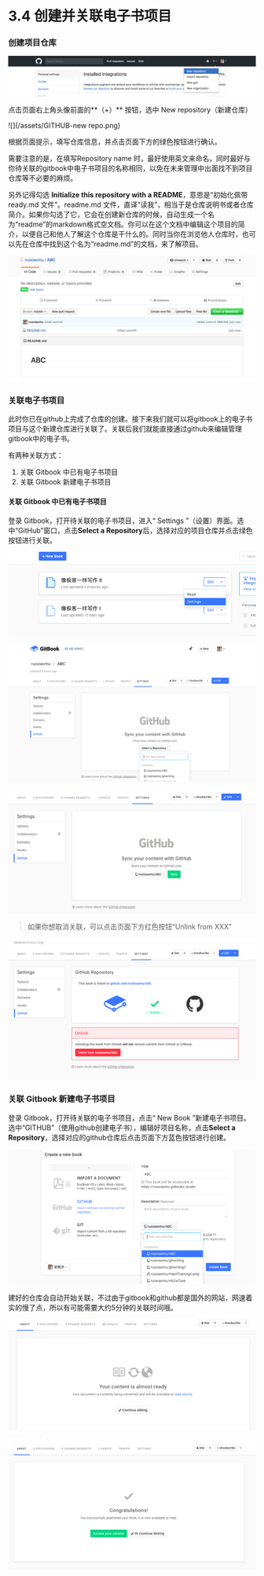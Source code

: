 




# 3.4 创建并关联电子书项目

### 创建项目仓库

![](/assets/GITHUB-chuangjian.png)

点击页面右上角头像前面的**（+）** 按钮，选中 New repository（新建仓库）

![](/assets/GITHUB-new repo.png)

根据页面提示，填写仓库信息，并点击页面下方的绿色按钮进行确认。

需要注意的是，在填写Repository name 时，最好使用英文来命名，同时最好与你待关联的gitbook中电子书项目的名称相同，以免在未来管理中出面找不到项目仓库等不必要的麻烦。

另外记得勾选 **Initialize this repository with a README**，意思是“初始化佩带 ready.md 文件”。readme.md 文件，直译“读我”，相当于是仓库说明书或者仓库简介。如果你勾选了它，它会在创建新仓库的时候，自动生成一个名为“readme”的markdown格式空文档。你可以在这个文档中编辑这个项目的简介，以便自己和他人了解这个仓库是干什么的。同时当你在浏览他人仓库时，也可以先在仓库中找到这个名为“readme.md”的文档，来了解项目。

![](/assets/readme.png)


### 关联电子书项目

此时你已在github上完成了仓库的创建。接下来我们就可以将gitbook上的电子书项目与这个新建仓库进行关联了。关联后我们就能直接通过github来编辑管理gitbook中的电子书。

有两种关联方式：

1. 关联 Gitbook 中已有电子书项目
2. 关联 Gitbook 新建电子书项目


#### 关联 Gitbook 中已有电子书项目

登录 Gitbook，打开待关联的电子书项目，进入“ Settings ”（设置）界面。选中“GitHub”窗口，点击**Select a Repository**后，选择对应的项目仓库并点击绿色按钮进行关联。

![](/assets/GITBOOK-settings.png)

![](/assets/guanlian1.png)

![](/assets/guanlain2.png)

> 如果你想取消关联，可以点击页面下方红色按钮“Unlink from XXX”

![](/assets/guanlian3.png)

### 关联 Gitbook 新建电子书项目

登录 Gitbook，打开待关联的电子书项目，点击“ New Book ”新建电子书项目。选中“GITHUB”（使用github创建电子书），编辑好项目名称，点击**Select a Repository**，选择对应的github仓库后点击页面下方蓝色按钮进行创建。

![](/assets/GITBOOK-new.png)


建好的仓库会自动开始关联，不过由于gitbook和github都是国外的网站，网速着实的慢了点，所以有可能需要大约5分钟的关联时间哦。

![](/assets/guanlianing.png)

![](/assets/guanlianchengg.png)


